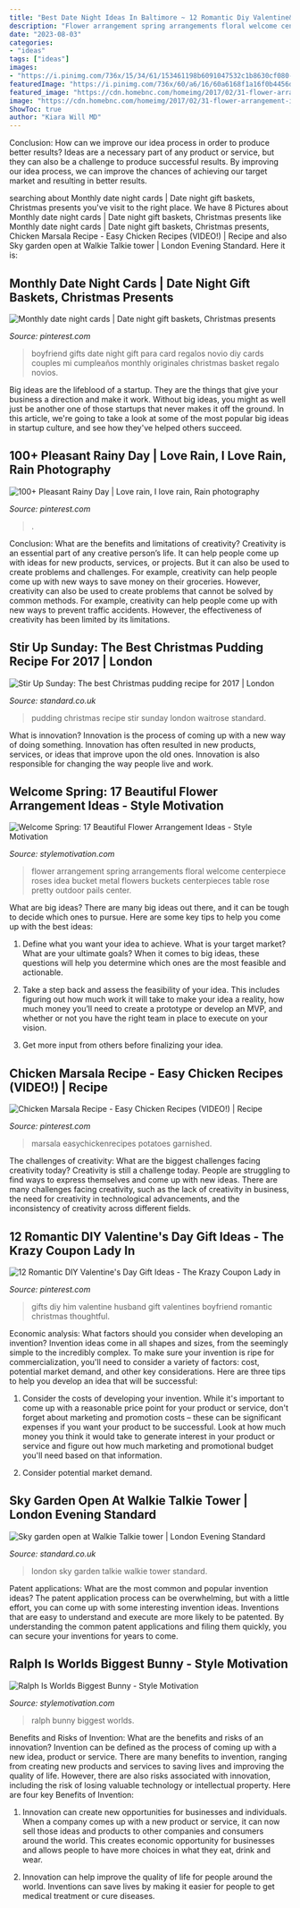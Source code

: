 ```yaml
---
title: "Best Date Night Ideas In Baltimore ~ 12 Romantic Diy Valentine&#039;s Day Gift Ideas"
description: "Flower arrangement spring arrangements floral welcome centerpiece roses idea bucket metal flowers buckets centerpieces table rose pretty outdoor pails center"
date: "2023-08-03"
categories:
- "ideas"
tags: ["ideas"]
images:
- "https://i.pinimg.com/736x/15/34/61/153461198b6091047532c1b8630cf080--diy-gifts-for-him-diy-christmas-gifts.jpg"
featuredImage: "https://i.pinimg.com/736x/60/a6/16/60a6168f1a16f0b4456d7d2b72fa0391.jpg"
featured_image: "https://cdn.homebnc.com/homeimg/2017/02/31-flower-arrangement-ideas-homebnc.jpg"
image: "https://cdn.homebnc.com/homeimg/2017/02/31-flower-arrangement-ideas-homebnc.jpg"
ShowToc: true
author: "Kiara Will MD"
---
```



Conclusion: How can we improve our idea process in order to produce better results?
Ideas are a necessary part of any product or service, but they can also be a challenge to produce successful results. By improving our idea process, we can improve the chances of achieving our target market and resulting in better results.

	

		
searching about Monthly date night cards | Date night gift baskets, Christmas presents you've visit to the right place. We have 8 Pictures about Monthly date night cards | Date night gift baskets, Christmas presents like Monthly date night cards | Date night gift baskets, Christmas presents, Chicken Marsala Recipe - Easy Chicken Recipes (VIDEO!) | Recipe and also Sky garden open at Walkie Talkie tower | London Evening Standard. Here it is:
		
    
## Monthly Date Night Cards | Date Night Gift Baskets, Christmas Presents

<img loading=lazy src="https://i.pinimg.com/736x/93/b8/36/93b8367b7c6ee0ca9c84d737d113ac9a--date-night-gift-card-basket-date-night-cards.jpg" onerror="this.onerror=null;this.src='https://tse3.mm.bing.net/th?id=OIP.wKlrmXeJUn5X4YGNLiCwZAHaNL&amp;pid=15.1';" alt="Monthly date night cards | Date night gift baskets, Christmas presents">

_Source: pinterest.com_

>boyfriend gifts date night gift para card regalos novio diy cards couples mi cumpleaños monthly originales christmas basket regalo novios. 

	

Big ideas are the lifeblood of a startup. They are the things that give your business a direction and make it work. Without big ideas, you might as well just be another one of those startups that never makes it off the ground. In this article, we're going to take a look at some of the most popular big ideas in startup culture, and see how they've helped others succeed.

    
## 100+ Pleasant Rainy Day | Love Rain, I Love Rain, Rain Photography

<img loading=lazy src="https://i.pinimg.com/736x/73/79/39/7379397e768adb0c3e1f934a7a38a364.jpg" onerror="this.onerror=null;this.src='https://tse3.mm.bing.net/th?id=OIP.7V2eKepo36WVQ2_y1rbp6QHaLI&amp;pid=15.1';" alt="100+ Pleasant Rainy Day | Love rain, I love rain, Rain photography">

_Source: pinterest.com_

>. 

	

Conclusion: What are the benefits and limitations of creativity?
Creativity is an essential part of any creative person’s life. It can help people come up with ideas for new products, services, or projects. But it can also be used to create problems and challenges. For example, creativity can help people come up with new ways to save money on their groceries. However, creativity can also be used to create problems that cannot be solved by common methods. For example, creativity can help people come up with new ways to prevent traffic accidents. However, the effectiveness of creativity has been limited by its limitations.

    
## Stir Up Sunday: The Best Christmas Pudding Recipe For 2017 | London

<img loading=lazy src="https://www.standard.co.uk/s3fs-public/thumbnails/image/2017/11/24/12/best-christmas-pudding-recipe.jpg" onerror="this.onerror=null;this.src='https://tse3.mm.bing.net/th?id=OIP.cQxk9SgXsJPhJgyFjTBPfwHaE8&amp;pid=15.1';" alt="Stir Up Sunday: The best Christmas pudding recipe for 2017 | London">

_Source: standard.co.uk_

>pudding christmas recipe stir sunday london waitrose standard. 

	

What is innovation?
Innovation is the process of coming up with a new way of doing something. Innovation has often resulted in new products, services, or ideas that improve upon the old ones. Innovation is also responsible for changing the way people live and work.

    
## Welcome Spring: 17 Beautiful Flower Arrangement Ideas - Style Motivation

<img loading=lazy src="https://cdn.homebnc.com/homeimg/2017/02/31-flower-arrangement-ideas-homebnc.jpg" onerror="this.onerror=null;this.src='https://tse2.mm.bing.net/th?id=OIP.FRvOaroGHtiGVmlYLJi4kQHaLG&amp;pid=15.1';" alt="Welcome Spring: 17 Beautiful Flower Arrangement Ideas - Style Motivation">

_Source: stylemotivation.com_

>flower arrangement spring arrangements floral welcome centerpiece roses idea bucket metal flowers buckets centerpieces table rose pretty outdoor pails center. 

	

What are big ideas?
There are many big ideas out there, and it can be tough to decide which ones to pursue. Here are some key tips to help you come up with the best ideas:
1. Define what you want your idea to achieve. What is your target market? What are your ultimate goals? When it comes to big ideas, these questions will help you determine which ones are the most feasible and actionable.

2. Take a step back and assess the feasibility of your idea. This includes figuring out how much work it will take to make your idea a reality, how much money you’ll need to create a prototype or develop an MVP, and whether or not you have the right team in place to execute on your vision.

3. Get more input from others before finalizing your idea.

    
## Chicken Marsala Recipe - Easy Chicken Recipes (VIDEO!) | Recipe

<img loading=lazy src="https://i.pinimg.com/736x/60/a6/16/60a6168f1a16f0b4456d7d2b72fa0391.jpg" onerror="this.onerror=null;this.src='https://tse3.mm.bing.net/th?id=OIP.lG8jnqgBuptd3AfqW7ZkbgHaLH&amp;pid=15.1';" alt="Chicken Marsala Recipe - Easy Chicken Recipes (VIDEO!) | Recipe">

_Source: pinterest.com_

>marsala easychickenrecipes potatoes garnished. 

	

The challenges of creativity: What are the biggest challenges facing creativity today?
Creativity is still a challenge today. People are struggling to find ways to express themselves and come up with new ideas. There are many challenges facing creativity, such as the lack of creativity in business, the need for creativity in technological advancements, and the inconsistency of creativity across different fields.

    
## 12 Romantic DIY Valentine&#039;s Day Gift Ideas - The Krazy Coupon Lady In

<img loading=lazy src="https://i.pinimg.com/736x/15/34/61/153461198b6091047532c1b8630cf080--diy-gifts-for-him-diy-christmas-gifts.jpg" onerror="this.onerror=null;this.src='https://tse2.mm.bing.net/th?id=OIP.vQdQICVKw3cct7GisZeeMwHaK4&amp;pid=15.1';" alt="12 Romantic DIY Valentine&#039;s Day Gift Ideas - The Krazy Coupon Lady in">

_Source: pinterest.com_

>gifts diy him valentine husband gift valentines boyfriend romantic christmas thoughtful. 

	

Economic analysis: What factors should you consider when developing an invention?
Invention ideas come in all shapes and sizes, from the seemingly simple to the incredibly complex. To make sure your invention is ripe for commercialization, you'll need to consider a variety of factors: cost, potential market demand, and other key considerations. Here are three tips to help you develop an idea that will be successful: 
1. Consider the costs of developing your invention. While it's important to come up with a reasonable price point for your product or service, don't forget about marketing and promotion costs – these can be significant expenses if you want your product to be successful. Look at how much money you think it would take to generate interest in your product or service and figure out how much marketing and promotional budget you'll need based on that information.

2. Consider potential market demand.

    
## Sky Garden Open At Walkie Talkie Tower | London Evening Standard

<img loading=lazy src="https://static.standard.co.uk/s3fs-public/thumbnails/image/2015/01/07/13/sky3.jpg" onerror="this.onerror=null;this.src='https://tse2.mm.bing.net/th?id=OIP.xn80iZo1aKklvk2ecc_oHgHaE8&amp;pid=15.1';" alt="Sky garden open at Walkie Talkie tower | London Evening Standard">

_Source: standard.co.uk_

>london sky garden talkie walkie tower standard. 

	

Patent applications: What are the most common and popular invention ideas?
The patent application process can be overwhelming, but with a little effort, you can come up with some interesting invention ideas. Inventions that are easy to understand and execute are more likely to be patented. By understanding the common patent applications and filing them quickly, you can secure your inventions for years to come.

    
## Ralph Is Worlds Biggest Bunny - Style Motivation

<img loading=lazy src="http://www.stylemotivation.com/wp-content/uploads/2013/04/213.jpeg" onerror="this.onerror=null;this.src='https://tse1.mm.bing.net/th?id=OIP.LktUN-oPqQtdJ2XddSI4gQAAAA&amp;pid=15.1';" alt="Ralph Is Worlds Biggest Bunny - Style Motivation">

_Source: stylemotivation.com_

>ralph bunny biggest worlds. 

	

Benefits and Risks of Invention: What are the benefits and risks of an innovation?
Invention can be defined as the process of coming up with a new idea, product or service. There are many benefits to invention, ranging from creating new products and services to saving lives and improving the quality of life. However, there are also risks associated with innovation, including the risk of losing valuable technology or intellectual property. Here are four key Benefits of Invention: 
1) Innovation can create new opportunities for businesses and individuals. When a company comes up with a new product or service, it can now sell those ideas and products to other companies and consumers around the world. This creates economic opportunity for businesses and allows people to have more choices in what they eat, drink and wear. 

2) Innovation can help improve the quality of life for people around the world. Inventions can save lives by making it easier for people to get medical treatment or cure diseases.

